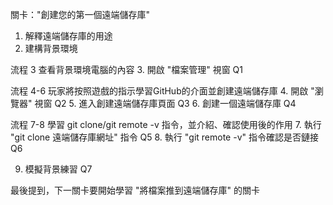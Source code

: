 關卡："創建您的第一個遠端儲存庫"

1. 解釋遠端儲存庫的用途 
2. 建構背景環境

流程 3 查看背景環境電腦的內容
3. 開啟 "檔案管理" 視窗     Q1
   
流程 4-6 玩家將按照遊戲的指示學習GitHub的介面並創建遠端儲存庫
4. 開啟 "瀏覽器" 視窗       Q2
5. 進入創建遠端儲存庫頁面       Q3
6. 創建一個遠端儲存庫       Q4

流程 7-8 學習 git clone/git remote -v 指令，並介紹、確認使用後的作用
7.   執行 "git clone 遠端儲存庫網址" 指令    Q5
8.   執行 "git remote -v" 指令確認是否鏈接     Q6

9.  模擬背景練習   Q7

最後提到，下一關卡要開始學習 "將檔案推到遠端儲存庫" 的關卡